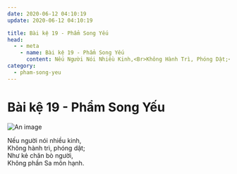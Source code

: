 ```yaml
---
date: 2020-06-12 04:10:19
update: 2020-06-12 04:10:19

title: Bài kệ 19 - Phẩm Song Yếu
head:
  - - meta
    - name: Bài kệ 19 - Phẩm Song Yếu
      content: Nếu Người Nói Nhiều Kinh,<Br>Không Hành Trì, Phóng Dật;<Br>Như Kẻ Chăn Bò Người,<Br>Không Phần Sa Môn Hạnh.<Br>
category:
  - pham-song-yeu
---
```


# Bài kệ 19 - Phẩm Song Yếu

![An image](/img/pham-song-yeu/pham-song-yeu-019.jpg)

Nếu người nói nhiều kinh,<br>Không hành trì, phóng dật;<br>Như kẻ chăn bò người,<br>Không phần Sa môn hạnh.<br>
